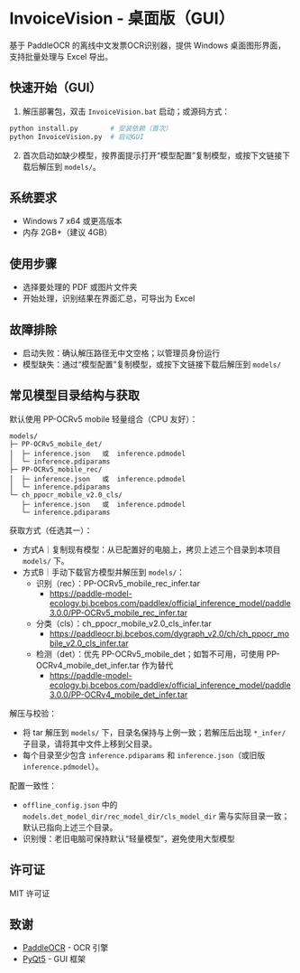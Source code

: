 # InvoiceVision - 桌面版（GUI）

基于 PaddleOCR 的离线中文发票OCR识别器，提供 Windows 桌面图形界面，支持批量处理与 Excel 导出。

## 快速开始（GUI）

1) 解压部署包，双击 `InvoiceVision.bat` 启动；或源码方式：

```bash
python install.py        # 安装依赖（首次）
python InvoiceVision.py  # 启动GUI
```

2) 首次启动如缺少模型，按界面提示打开“模型配置”复制模型，或按下文链接下载后解压到 `models/`。

## 系统要求

- Windows 7 x64 或更高版本
- 内存 2GB+（建议 4GB）

## 使用步骤

- 选择要处理的 PDF 或图片文件夹
- 开始处理，识别结果在界面汇总，可导出为 Excel

## 故障排除

- 启动失败：确认解压路径无中文空格；以管理员身份运行
- 模型缺失：通过“模型配置”复制模型，或按下文链接下载后解压到 `models/`

## 常见模型目录结构与获取

默认使用 PP-OCRv5 mobile 轻量组合（CPU 友好）：

```
models/
├─ PP-OCRv5_mobile_det/
│  ├─ inference.json   或  inference.pdmodel
│  └─ inference.pdiparams
├─ PP-OCRv5_mobile_rec/
│  ├─ inference.json   或  inference.pdmodel
│  └─ inference.pdiparams
└─ ch_ppocr_mobile_v2.0_cls/
   ├─ inference.json   或  inference.pdmodel
   └─ inference.pdiparams
```

获取方式（任选其一）：
- 方式A｜复制现有模型：从已配置好的电脑上，拷贝上述三个目录到本项目 `models/` 下。
- 方式B｜手动下载官方模型并解压到 `models/`：
  - 识别（rec）：PP-OCRv5_mobile_rec_infer.tar
    - https://paddle-model-ecology.bj.bcebos.com/paddlex/official_inference_model/paddle3.0.0/PP-OCRv5_mobile_rec_infer.tar
  - 分类（cls）：ch_ppocr_mobile_v2.0_cls_infer.tar
    - https://paddleocr.bj.bcebos.com/dygraph_v2.0/ch/ch_ppocr_mobile_v2.0_cls_infer.tar
  - 检测（det）：优先 PP-OCRv5_mobile_det；如暂不可用，可使用 PP-OCRv4_mobile_det_infer.tar 作为替代
    - https://paddle-model-ecology.bj.bcebos.com/paddlex/official_inference_model/paddle3.0.0/PP-OCRv4_mobile_det_infer.tar

解压与校验：
- 将 tar 解压到 `models/` 下，目录名保持与上例一致；若解压后出现 `*_infer/` 子目录，请将其中文件上移到父目录。
- 每个目录至少包含 `inference.pdiparams` 和 `inference.json`（或旧版 `inference.pdmodel`）。

配置一致性：
- `offline_config.json` 中的 `models.det_model_dir/rec_model_dir/cls_model_dir` 需与实际目录一致；默认已指向上述三个目录。
- 识别慢：老旧电脑可保持默认“轻量模型”，避免使用大型模型

## 许可证

MIT 许可证

## 致谢

- [PaddleOCR](https://github.com/PaddlePaddle/PaddleOCR) - OCR 引擎
- [PyQt5](https://www.riverbankcomputing.com/software/pyqt/) - GUI 框架
